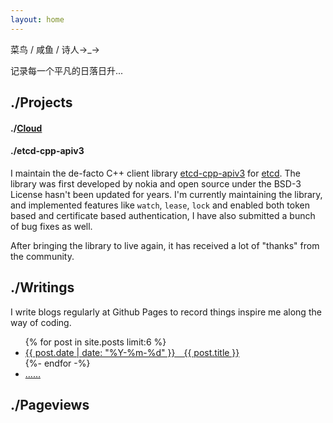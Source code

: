 ```yaml
---
layout: home
---
```


菜鸟 / 咸鱼 / 诗人→_→

记录每一个平凡的日落日升...


./Projects
----------

#### ./[Cloud][1]

#### ./etcd-cpp-apiv3

I maintain the de-facto C++ client library [etcd-cpp-apiv3][9] for [etcd][8]. The
library was first developed by nokia and open source under the BSD-3 License hasn't
been updated for years. I'm currently maintaining the library, and implemented features
like `watch`, `lease`, `lock` and enabled both token based and certificate based authentication,
I have also submitted a bunch of bug fixes as well.

After bringing the library to live again, it has received a lot of "thanks" from the
community.


./Writings
----------

I write blogs regularly at Github Pages to record things inspire me along the
way of coding.

<ul>
  {% for post in site.posts limit:6 %}
    <li class="alink">
      <a href="{{ post.url }}" class="red-link">
        {{ post.date | date: "%Y-%m-%d" }}&emsp;{{ post.title }}
      </a>
    </li>
  {%- endfor -%}
  <li class="alink"><a href="./blog/" class="red-link">&hellip;&hellip;</a></li>
</ul>



./Pageviews
-----------

[1]: https://cloud.joker.cc
[2]: https://gist.github.com/sighingnow/505d3d5c82237741b4a18147b2f84811
[3]: https://gist.github.com/sighingnow/96946f539342085a0759474d5389af7a
[4]: https://gist.github.com/sighingnow
[5]: https://summerofcode.withgoogle.com
[6]: https://osa1.net/
[7]: https://wiki.haskell.org/ThreadScope
[8]: https://etcd.io/
[9]: https://github.com/etcd-cpp-apiv3/etcd-cpp-apiv3
[10]: https://github.com/sighingnow/libclang
[11]: https://github.com/BHOSC
[12]: https://github.com/BHOSC/BUAAthesis
[13]: https://gist.github.com/sighingnow/dbe8b05483a786855e4d498019419cc4
[14]: https://gist.github.com/sighingnow/d0fb727c77f0d1e68143dd8157a30b0b
[15]: https://gist.github.com/sighingnow/9996851945408e8a960f81bf262260a1
[16]: https://gitlab.haskell.org/ghc
[17]: https://github.com/apache/arrow
[18]: https://github.com/pandas-dev/pandas
[19]: https://github.com/apache/incubator-mxnet
[20]: https://github.com/pytorch/pytorch
[21]: https://gist.github.com/sighingnow/4988a0100bc5030d301926f79254133a
[22]: https://github.com/sighingnow
[23]: https://www.youtube.com/watch?v=8fi7uSYlOdc
